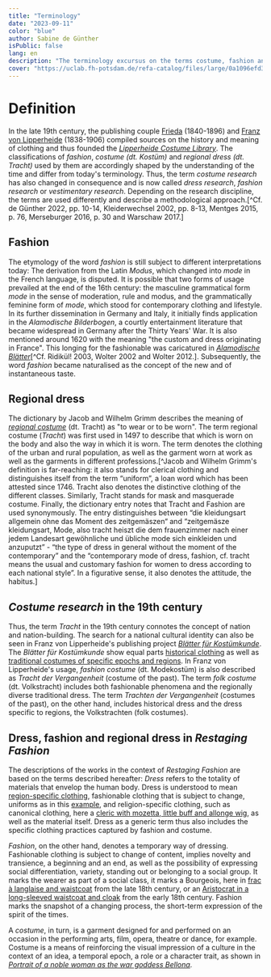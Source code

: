 ```yaml
---
title: "Terminology"
date: "2023-09-11"
color: "blue"
author: Sabine de Günther
isPublic: false
lang: en
description: "The terminology excursus on the terms costume, fashion and traditional costume is intended to highlight the use of these terms in the temporal context of the creation of the Lipperheide Costume Library and the Textile Collection of the Germanisches Nationalmuseum Nuremberg. The terminologies used in scientific publications around 1900 and in early dress research from the mid-19th century onwards differed from today's usage and underwent an elementary change in meaning."
cover: "https://uclab.fh-potsdam.de/refa-catalog/files/large/0a1096efd3fcd71023f394d81636cb0389eeda45.jpg"
---
```


# Definition
In the late 19th century, the publishing couple [Frieda](https://uclab.fh-potsdam.de/refa-catalog/api/resources/18762) (1840-1896) and [Franz von Lipperheide](https://uclab.fh-potsdam.de/refa-catalog/api/resources/9364) (1838-1906) compiled sources on the history and meaning of clothing and thus founded the *[Lipperheide Costume Library](https://uclab.fh-potsdam.de/refa-catalog/api/resources/18717)*. The classifications of *fashion*, *costume (dt. Kostüm)* and *regional dress (dt. Tracht)* used by them are accordingly shaped by the understanding of the time and differ from today's terminology. Thus, the term *costume research* has also changed in consequence and is now called *dress research*, *fashion research* or *vestimentary research*. Depending on the research discipline, the terms are used differently and describe a methodological approach.[^Cf. de Günther 2022, pp. 10-14, Kleiderwechsel 2002, pp. 8-13, Mentges 2015, p. 76, Merseburger 2016, p. 30 and Warschaw 2017.]

## Fashion
The etymology of the word *fashion* is still subject to different interpretations today: The derivation from the Latin *Modus*, which changed into *mode* in the French language, is disputed. It is possible that two forms of usage prevailed at the end of the 16th century: the masculine grammatical form *mode* in the sense of moderation, rule and modus, and the grammatically feminine form of *mode*, which stood for contemporary clothing and lifestyle. In its further dissemination in Germany and Italy, it initially finds application in the *Alamodische Bilderbogen*, a courtly entertainment literature that became widespread in Germany after the Thirty Years' War. It is also mentioned around 1620 with the meaning "the custom and dress originating in France". This longing for the fashionable was caricatured in *[Alamodische Blätter](https://uclab.fh-potsdam.de/refa-catalog/api/resources/48313)*[^Cf. Ridikül! 2003, Wolter 2002 and Wolter 2012.]. Subsequently, the word *fashion* became naturalised as the concept of the new and of instantaneous taste.

## Regional dress
The dictionary by Jacob and Wilhelm Grimm describes the meaning of *[regional costume](http://www.woerterbuchnetz.de/DWB?lemma=tracht)* (dt. Tracht) as "to wear or to be worn". The term regional costume (*Tracht*) was first used in 1497 to describe that which is worn on the body and also the way in which it is worn. The term denotes the clothing of the urban and rural population, as well as the garment worn at work as well as the garments in different professions.[^Jacob and Wilhelm Grimm's definition is far-reaching: it also stands for clerical clothing and distinguishes itself from the term “uniform”, a loan word which has been attested since 1746. Tracht also denotes the distinctive clothing of the different classes. Similarly, Tracht stands for mask and masquerade costume. Finally, the dictionary entry notes that Tracht and Fashion are used synonymously. The entry distinguishes between “die kleidungsart allgemein ohne das Moment des zeitgemäszen“ and “zeitgemäsze kleidungsart, Mode, also tracht heiszt die dem frauenzimmer nach einer jedem Landesart gewöhnliche und übliche mode sich einkleiden und anzuputzt” - “the type of dress in general without the moment of the contemporary” and the “contemporary mode of dress, fashion, cf. tracht means the usual and customary fashion for women to dress according to each national style”. In a figurative sense, it also denotes the attitude, the habitus.]

## *Costume research* in the 19th century
Thus, the term *Tracht* in the 19th century connotes the concept of nation and nation-building. The search for a national cultural identity can also be seen in Franz von Lipperheide's publishing project *[Blätter für Kostümkunde](https://uclab.fh-potsdam.de/refa-catalog/api/resources/17794)*. The *Blätter für Kostümkunde* show equal parts [historical clothing](https://uclab.fh-potsdam.de/refa-catalog/api/resources/48545) as well as [traditional costumes of specific epochs and regions](https://uclab.fh-potsdam.de/refa-catalog/api/resources/48544). In Franz von Lipperheide's usage, *fashion costume* (dt. Modekostüm) is also described as *Tracht der Vergangenheit* (costume of the past). The term *folk costume* (dt. Volkstracht) includes both fashionable phenomena and the regionally diverse traditional dress. The term *Trachten der Vergangenheit* (costumes of the past), on the other hand, includes historical dress and the dress specific to regions, the Volkstrachten (folk costumes).

## Dress, fashion and regional dress in *Restaging Fashion*
The descriptions of the works in the context of *Restaging Fashion* are based on the terms described hereafter: *Dress* refers to the totality of materials that envelop the human body. Dress is understood to mean [region-specific clothing](https://uclab.fh-potsdam.de/refa-catalog/api/resources/10280), fashionable clothing that is subject to change, uniforms as in this [example](https://uclab.fh-potsdam.de/refa-catalog/api/resources/633), and religion-specific clothing, such as canonical clothing, here a [cleric with mozetta, little buff and allonge wig](https://uclab.fh-potsdam.de/refa-catalog/api/resources/343), as well as the material itself. Dress as a generic term thus also includes the specific clothing practices captured by fashion and costume.

*Fashion*, on the other hand, denotes a temporary way of dressing. Fashionable clothing is subject to change of content, implies novelty and transience, a beginning and an end, as well as the possibility of expressing social differentiation, variety, standing out or belonging to a social group. It marks the wearer as part of a social class, it marks a Bourgeois, here in [frac à langlaise and waistcoat](https://uclab.fh-potsdam.de/refa-catalog/api/resources/176) from the late 18th century, or an [Aristocrat in a long-sleeved waistcoat and cloak](https://uclab.fh-potsdam.de/refa-catalog/api/resources/477) from the early 18th century. Fashion marks the snapshot of a changing process, the short-term expression of the spirit of the times. 

A *costume*, in turn, is a garment designed for and performed on an occasion in the performing arts, film, opera, theatre or dance, for example. Costume is a means of reinforcing the visual impression of a culture in the context of an idea, a temporal epoch, a role or a character trait, as shown in *[Portrait of a noble woman as the war goddess Bellona](https://uclab.fh-potsdam.de/refa-catalog/api/resources/575)*.
